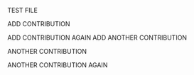 TEST FILE

ADD CONTRIBUTION

ADD CONTRIBUTION AGAIN ADD ANOTHER CONTRIBUTION

ANOTHER CONTRIBUTION

ANOTHER CONTRIBUTION AGAIN
